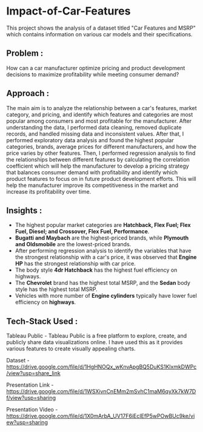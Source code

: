 # Impact-of-Car-Features
This project shows the analysis of a dataset titled "Car Features and MSRP" which contains information on various car models and their specifications.

## Problem :
How can a car manufacturer optimize pricing and product development decisions to maximize profitability while meeting consumer demand?

## Approach :
The main aim is to analyze the relationship between a car's features, market category, and pricing, and identify which features and categories are most popular among consumers and most profitable for the manufacturer.
After understanding the data, I performed data cleaning, removed duplicate records, and handled missing data and inconsistent values. After that, I performed exploratory data analysis and found the highest popular categories, brands, average prices for different manufacturers, and how the price varies by other features. Then, I performed regression analysis to find the relationships between different features by calculating the correlation coefficient which will help the manufacturer to develop a pricing strategy that balances consumer demand with profitability and identify which product features to focus on in future product development efforts. This will help the manufacturer improve its competitiveness in the market and increase its profitability over time.

## Insights :
- The highest popular market categories are **Hatchback, Flex Fuel; Flex Fuel, Diesel; and Crossover, Flex Fuel, Performance**.
- **Bugatti and Maybach** are the highest-priced brands, while **Plymouth and Oldsmobile** are the lowest-priced brands.
- After performing regression analysis to identify the variables that have the strongest relationship with a car's price, it was observed that **Engine HP** has the strongest relationship with car price.
- The body style **4dr Hatchback** has the highest fuel efficiency on highways.
- The **Chevrolet** brand has the highest total MSRP, and the **Sedan** body style has the highest total MSRP.
- Vehicles with more number of **Engine cylinders** typically have lower fuel efficiency on **highways**.

## Tech-Stack Used :
Tableau Public - Tableau Public is a free platform to explore, create, and publicly share data visualizations online. I have used this as it provides various features to create visually appealing charts.

Dataset - https://drive.google.com/file/d/1HgHNOQx_wKnvApgBQ5DuKS1KlxmkDWPc/view?usp=share_link

Presentation Link - https://drive.google.com/file/d/1WSXivnCnEMm2mSvhC1maM6qyXk7kW7Df/view?usp=sharing

Presentation Video - https://drive.google.com/file/d/1X0mArbA_UV17F6iEcIEfP5wPOwBUc9ke/view?usp=sharing
